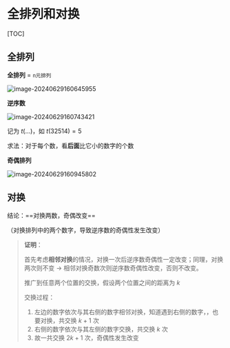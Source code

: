 # 全排列和对换



[TOC]



## 全排列

**全排列** = `n元排列`

![image-20240629160645955](http://henry-typora.oss-cn-beijing.aliyuncs.com/img/image-20240629160645955.png)



**逆序数**

![image-20240629160743421](http://henry-typora.oss-cn-beijing.aliyuncs.com/img/image-20240629160743421.png)

记为 $t(...)$，如 $t(32514)=5$

求法：对于每个数，看**后面**比它小的数字的个数



**奇偶排列**

![image-20240629160945802](http://henry-typora.oss-cn-beijing.aliyuncs.com/img/image-20240629160945802.png)



## 对换

结论：==对换两数，奇偶改变==

（对换排列中的两个数字，导致逆序数的奇偶性发生改变）

> **证明**：
>
> 首先考虑**相邻对换**的情况，对换一次后逆序数奇偶性一定改变；同理，对换两次则不变 $\rightarrow$ 相邻对换奇数次则逆序数奇偶性改变，否则不改变。
>
> 推广到任意两个位置的交换，假设两个位置之间的距离为 $k$
>
> 交换过程：
>
> 1. 左边的数字依次与其右侧的数字相邻对换，知道遇到右侧的数字，，也要对换，共交换 $k+1$ 次
> 2. 右侧的数字依次与其左侧的数字交换，共交换 $k$ 次
> 3. 故一共交换 $2k+1$ 次，奇偶性发生改变